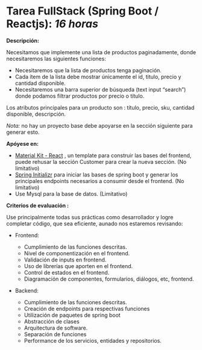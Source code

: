 # Tarea FullStack (Spring Boot / Reactjs): _16 horas_

**Descripción:**

Necesitamos que implemente una lista de productos paginadamente, donde necesitaremos las siguientes funciones:
- Necesitaremos que la lista de productos tenga paginación.
- Cada ítem de la lista debe mostrar únicamente el id, titulo, precio y cantidad disponible.
- Necesitaremos una barra superior de búsqueda (text input “search”) donde podamos filtrar productos por precio o título.

Los atributos principales para un producto son : título, precio, sku, cantidad disponible, descripción.

_Nota:_ no hay un proyecto base debe apoyarse en la sección siguiente para generar esto.

**Apóyese en:**

- [Material Kit - React](https://github.com/devias-io/material-kit-react) , un template para construir las bases del frontend, puede rehusar la sección Customer para crear la nueva sección. (No limitativo)
- [Spring Initializr](https://start.spring.io/) para iniciar las bases de spring boot y generar los principales endpoints necesarios a consumir desde el frontend. (No limitativo)
- Use Mysql para la base de datos. (Limitativo)

**Criterios de evaluación :**

Use principalmente todas sus prácticas como desarrollador y logre completar código, que sea eficiente, aunado nos estaremos revisando:
- Frontend:
  - Cumplimiento de las funciones descritas.
  - Nivel de componentización en el frontend.
  - Validación de inputs en frontend.
  - Uso de librerías que aporten en el frontend.
  - Control de estados en el frontend.
  - Diagramación de componentes, formularios, diálogos, etc, frontend.

- Backend:
  - Cumplimiento de las funciones descritas.
  - Creación de endpoints para respectivas funciones
  - Utilización de paquetes de spring boot
  - Abstracción de clases
  - Arquitectura de software.
  - Separación de funciones
  - Performance de los servicios, entidades y repositorios. 
